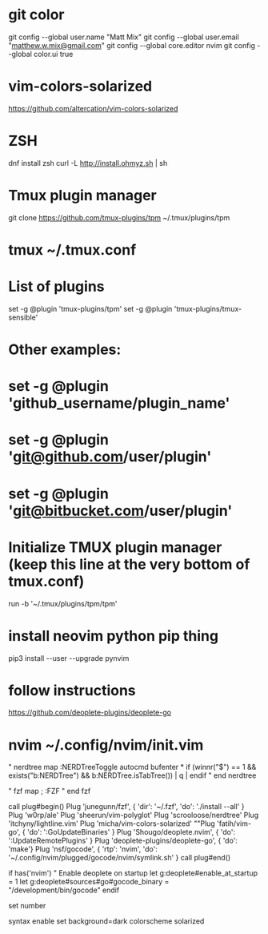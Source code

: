 # git color
git config --global user.name "Matt Mix"
git config --global user.email "matthew.w.mix@gmail.com"
git config --global core.editor nvim
git config --global color.ui true

# vim-colors-solarized
https://github.com/altercation/vim-colors-solarized

# ZSH
dnf install zsh
curl -L http://install.ohmyz.sh | sh

# Tmux plugin manager
git clone https://github.com/tmux-plugins/tpm ~/.tmux/plugins/tpm

# tmux ~/.tmux.conf
# List of plugins
set -g @plugin 'tmux-plugins/tpm'
set -g @plugin 'tmux-plugins/tmux-sensible'

# Other examples:
# set -g @plugin 'github_username/plugin_name'
# set -g @plugin 'git@github.com/user/plugin'
# set -g @plugin 'git@bitbucket.com/user/plugin'

# Initialize TMUX plugin manager (keep this line at the very bottom of tmux.conf)
run -b '~/.tmux/plugins/tpm/tpm'

# install neovim python pip thing
pip3 install --user --upgrade pynvim

# follow instructions
https://github.com/deoplete-plugins/deoplete-go

# nvim ~/.config/nvim/init.vim
" nerdtree
map <C-o> :NERDTreeToggle<CR>
autocmd bufenter * if (winnr("$") == 1 && exists("b:NERDTree") && b:NERDTree.isTabTree()) | q | endif
" end nerdtree

" fzf
map ; :FZF<CR>
" end fzf

call plug#begin()
Plug 'junegunn/fzf', { 'dir': '~/.fzf', 'do': './install --all' }
Plug 'w0rp/ale'
Plug 'sheerun/vim-polyglot'
Plug 'scrooloose/nerdtree'
Plug 'itchyny/lightline.vim'
Plug 'micha/vim-colors-solarized'
""Plug 'fatih/vim-go', { 'do': ':GoUpdateBinaries' }
Plug 'Shougo/deoplete.nvim', { 'do': ':UpdateRemotePlugins' }
Plug 'deoplete-plugins/deoplete-go', { 'do': 'make'}
Plug 'nsf/gocode', { 'rtp': 'nvim', 'do': '~/.config/nvim/plugged/gocode/nvim/symlink.sh' }
call plug#end()

if has('nvim')
    " Enable deoplete on startup
    let g:deoplete#enable_at_startup = 1
    let g:deoplete#sources#go#gocode_binary = "/development/bin/gocode"
endif

set number

syntax enable
set background=dark
colorscheme solarized
